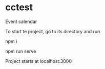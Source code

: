 # cctest
Event calendar

To start te project, go to its directory and run 

npm i


npm run serve

Project starts at localhost:3000

